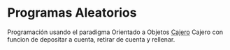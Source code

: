 # Programas Aleatorios
Programación usando el paradigma Orientado a Objetos
[Cajero](./Cajero/README.md) Cajero con funcion de depositar a cuenta, retirar de cuenta y rellenar.  